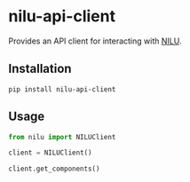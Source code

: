 # nilu-api-client

Provides an API client for interacting with [NILU](https://api.nilu.no/).

## Installation

```
pip install nilu-api-client
```

## Usage

```python
from nilu import NILUClient

client = NILUClient()

client.get_components()
```
